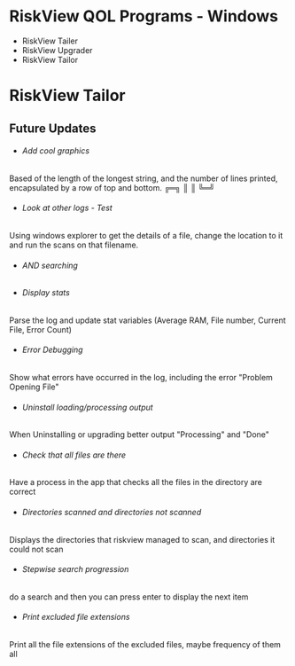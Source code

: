# RiskView QOL Programs - Windows


* RiskView Tailer
* RiskView Upgrader
* RiskView Tailor

# RiskView Tailor

## Future Updates

* ###### Add cool graphics
Based of the length of the longest string, and the number of lines printed, encapsulated by a row of top and bottom. ╔═╗ ║ ║ ╚═╝

* ###### Look at other logs - Test
Using windows explorer to get the details of a file, change the location to it and run the scans on that filename.

* ###### AND searching

* ###### Display stats
Parse the log and update stat variables (Average RAM, File number, Current File, Error Count)

* ###### Error Debugging
Show what errors have occurred in the log, including the error "Problem Opening File"

* ###### Uninstall loading/processing output
When Uninstalling or upgrading better output "Processing" and "Done"

* ###### Check that all files are there
Have a process in the app that checks all the files in the directory are correct

* ###### Directories scanned and directories not scanned
Displays the directories that riskview managed to scan, and directories it could not scan

* ###### Stepwise search progression
do a search and then you can press enter to display the next item

* ###### Print excluded file extensions
Print all the file extensions of the excluded files, maybe frequency of them all
